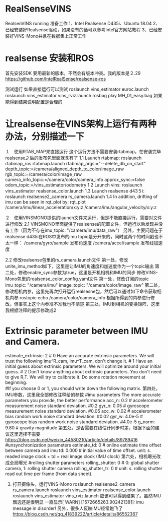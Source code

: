 # RealSenseVINS
RealsenVINS running
准备工作
1、Intel Realsense D435i、Ubuntu 18.04
2、已经安装好Realsense驱动，如果没有的话可以参考Intel官方网站教程
3、已经安装好VINS-Mono并且在数据集上正常工作
# realsense 安装和ROS
首先安装SDK
要用最新的版本，不然会有版本冲突。我的版本是２.29
https://github.com/IntelRealSense/realsense-ros

测试运行
如果直接运行可以测试
roslaunch vins_estimator euroc.launch 
roslaunch vins_estimator vins_rviz.launch
rosbag play MH_01_easy.bag 
如果能得到结果说明配置是合理的

# 让realsense在VINS架构上运行有两种办法，分别描述一下
１　使用RTAB_MAP来直接运行
这个运行方法不需要安装rtabmap，在安装完毕realsense之后的发布包里面就含有了
1.1 Launch rtabmap:
roslaunch rtabmap_ros rtabmap.launch rtabmap_args:="--delete_db_on_start" depth_topic:=/camera/aligned_depth_to_color/image_raw rgb_topic:=/camera/color/image_raw camera_info_topic:=/camera/color/camera_info approx_sync:=false odom_topic:=/vins_estimator/odometry
1.2 Launch vins:
roslaunch vins_estimator realsense_color.launch
1.3 Launch realsense d43５i:
roslaunch realsense2_camera rs_camera.launch
1.4 In addition, drifting of imu can be seen in rqt_plot by:
rqt_plot /camera/imu/linear_acceleration/x:y:z /camera/imu/angular_velocity/x:y:z


２　使用VINSMONO提供的launch文件来运行，但是不能直接运行，需要对文件进行修改
2.1 VINSMONO里面提供了realsense的配置文件，但运行以后发现并没有工作（因为不存在imu_topic: "/camera/imu/data_raw"）
另外，主要问题在于realsense d435i在ROS中发布的imu topic是分开来的，同时这两个的时间戳也不太一样：
/camera/gyro/sample	发布角速度
/camera/accel/sample	发布线加速度

2.2 修改realsense包里的rs_camera.launch文件
第一处，修改unite_imu_method如下，这里是让IMU的角速度和加速度作为一个topic输出
 <arg name="unite_imu_method"      default="copy"/>
第二处，修改enable_sync参数为true，这里是开机相机和IMU的同步
  <arg name="enable_sync"           default="true"/>
修改VINS-Mono包里的realsense_color_config.yaml文件
第一处，修改订阅的topic
imu_topic: "/camera/imu"
image_topic: "/camera/color/image_raw"
第二处，修改相机内参，这里先再次打开运行realsesne包，然后可以通过如下命令获取相机内参
rostopic echo /camera/color/camera_info
根据所得到的内参进行修改。但事实上这个内参准不准我也不清楚
第三处，IMU到相机的变换矩阵，这里我根据注释的提示修改成2
# Extrinsic parameter between IMU and Camera.
estimate_extrinsic: 2   # 0  Have an accurate extrinsic parameters. We will trust the following imu^R_cam, imu^T_cam, don't change it.
                        # 1  Have an initial guess about extrinsic parameters. We will optimize around your initial guess.
                        # 2  Don't know anything about extrinsic parameters. You don't need to give R,T. We will try to calibrate it. Do some rotation movement at beginning.                        
#If you choose 0 or 1, you should write down the following matrix.
第四处，IMU参数，这里我全部修改注释给的参数
#imu parameters       The more accurate parameters you provide, the better performance
acc_n: 0.2          # accelerometer measurement noise standard deviation. #0.2
gyr_n: 0.05         # gyroscope measurement noise standard deviation.     #0.05
acc_w: 0.02         # accelerometer bias random work noise standard deviation.  #0.02
gyr_w: 4.0e-5       # gyroscope bias random work noise standard deviation.     #4.0e-5
g_norm: 9.80       # gravity magnitude
第五处，是否需要在线估计同步时差，根据下面的建议这里选择不需要
https://blog.csdn.net/weixin_44580210/article/details/89789416
#unsynchronization parameters
estimate_td: 0                      # online estimate time offset between camera and imu
td: 0.000                           # initial value of time offset. unit: s. readed image clock + td = real image clock (IMU clock)
第六处，相机曝光改成全局曝光
#rolling shutter parameters
rolling_shutter: 0                      # 0: global shutter camera, 1: rolling shutter camera
rolling_shutter_tr: 0               # unit: s. rolling shutter read out time per frame (from data sheet). 

3. 打开摄像头，运行VINS-Mono
roslaunch realsense2_camera rs_camera.launch 
roslaunch vins_estimator realsense_color.launch 
roslaunch vins_estimator vins_rviz.launch
应该可以得到结果了。虽然IMU飘逸还是很明显
一直显示[ WARN] [1572665263.902421381]: imu message in disorder!
另外，很多人反映IMU经常跑飞了
https://blog.csdn.net/qq_41839222/article/details/86552367



